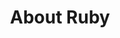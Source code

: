 ---
title: "About Ruby"
layout: category
permalink: /categories/ruby/
taxonomy: ruby
author_profile: true
---